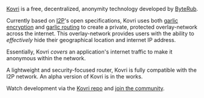 [Kovri](https://getbyterub.org/resources/byterubpedia/kovri.html) is a free, decentralized, anonymity technology developed by [ByteRub](https://getbyterub.org).

Currently based on [I2P](https://getbyterub.org/resources/byterubpedia/i2p.html)'s open specifications, Kovri uses both [garlic encryption](https://getbyterub.org/resources/byterubpedia/garlic-encryption.html) and [garlic routing](https://getbyterub.org/resources/byterubpedia/garlic-routing.html) to create a private, protected overlay-network across the internet. This overlay-network provides users with the ability to *effectively* hide their geographical location and internet IP address.

Essentially, Kovri *covers* an application's internet traffic to make it anonymous within the network.

A lightweight and security-focused router, Kovri is fully compatible with the I2P network. An alpha version of Kovri is in the works.

Watch development via the [Kovri repo](https://github.com/byterubpay/kovri#downloads) and [join the community](https://github.com/byterubpay/kovri#contact).
